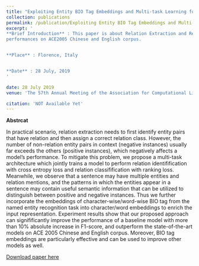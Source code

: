 ```yaml
---
title: "Exploiting Entity BIO Tag Embeddings and Multi-task Learning for Relation Extraction with Imbalanced Data"
collection: publications
permalink: /publication/Exploiting Entity BIO Tag Embeddings and Multi-task Learning for Relation Extraction with Imbalanced Data
excerpt: '
**Brief Introduction** : This paper is about Relation Extraction and Relation Identification and accepted by ACL2019. In this paper, we use tag embeddings and improved multi-task learning to obtain the state-of-the-art 
performances on ACE2005 Chinese and English corpus. 


**Place** : Florence, Italy


**Date** : 28 July, 2019
'

date: 28 July 2019
venue: 'The 57th Annual Meeting of the Association for Computational Linguistics (ACL2019)'

citation: 'NOT Available Yet'
---
```

**Abstrcat**

In practical scenario, relation extraction needs to first identify entity pairs that have relation and then assign a correct relation class. 
However, the number of non-relation entity pairs in context (negative instances) usually far exceeds the others (positive instances), which negatively 
affects a model’s performance. To mitigate this problem, we propose a multi-task architecture which jointly trains a model to perform relation identifification 
with cross entropy loss and relation classifification with ranking loss. Meanwhile, we observe that a sentence may have multiple entities and relation mentions, 
and the patterns in which the entities appear in a sentence may contain useful semantic information that can be utilized to distinguish between positive and negative 
instances. Thus we further incorporate the embeddings of character-wise/word-wise BIO tag from the named entity recognition task into character/word embeddings to 
enrich the input representation. Experiment results show that our proposed approach can signifificantly improve the performance of a baseline model with more than 10% 
absolute increase in F1-score, and outperform the state-of-the-art models on ACE 2005 Chinese and English corpus. Moreover, BIO tag embeddings are particularly 
effective and can be used to improve other models as well. 


[Download paper here](https://arxiv.org/pdf/1906.08931.pdf) 
